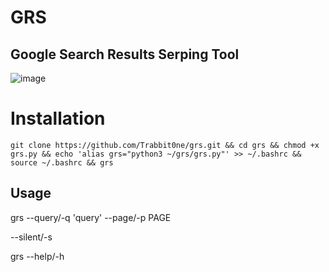 # GRS
## Google Search Results Serping Tool

![image](https://github.com/Trabbit0ne/grs/blob/main/grs.gif?raw=true)

# Installation
```
git clone https://github.com/Trabbit0ne/grs.git && cd grs && chmod +x grs.py && echo 'alias grs="python3 ~/grs/grs.py"' >> ~/.bashrc && source ~/.bashrc && grs
```

## Usage
grs --query/-q 'query' --page/-p PAGE <search> --silent/-s

grs --help/-h <Display help message>
